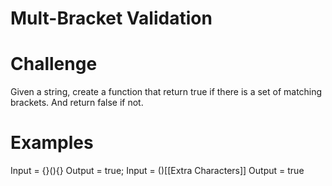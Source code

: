 
# Mult-Bracket Validation

# Challenge
Given a string, create a function that return true if there is a set of matching brackets. And return false if not.

# Examples
Input = {}(){}
Output = true;
Input = ()[[Extra Characters]]
Output = true